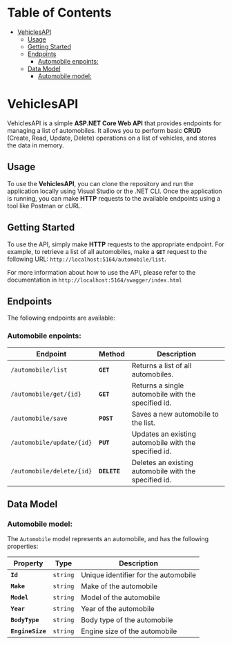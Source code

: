 # Table of Contents
- [VehiclesAPI](#vehiclesapi)
  - [Usage](#usage)
  - [Getting Started](#getting-started)
  - [Endpoints](#endpoints)
    - [Automobile enpoints:](#automobile-enpoints)
  - [Data Model](#data-model)
    - [Automobile model:](#automobile-model)


# VehiclesAPI

VehiclesAPI is a simple **ASP.NET Core Web API** that provides endpoints for managing a list of automobiles. It allows you to perform basic **CRUD** (Create, Read, Update, Delete) operations on a list of vehicles, and stores the data in memory.

## Usage

To use the **VehiclesAPI**, you can clone the repository and run the application locally using Visual Studio or the .NET CLI. Once the application is running, you can make **HTTP** requests to the available endpoints using a tool like Postman or cURL.

## Getting Started

To use the API, simply make **HTTP** requests to the appropriate endpoint. For example, to retrieve a list of all automobiles, make a **`GET`** request to the following URL:
`http://localhost:5164/automobile/list`.

For more information about how to use the API, please refer to the documentation in `http://localhost:5164/swagger/index.html`

## Endpoints

The following endpoints are available:

### Automobile enpoints:

| **Endpoin**t                  | **Method**   | **Description**                                       |
|-------------------------------|--------------|-------------------------------------------------------|
| `/automobile/list`            | **`GET`**    | Returns a list of all automobiles.                    |
| `/automobile/get/{id}`        | **`GET`**    | Returns a single automobile with the specified id.    |
| `/automobile/save`            | **`POST`**   | Saves a new automobile to the list.                   |
| `/automobile/update/{id}`     | **`PUT`**    | Updates an existing automobile with the specified id. |
| `/automobile/delete/{id}`     | **`DELETE`** | Deletes an existing automobile with the specified id. |

## Data Model

### Automobile model:

The `Automobile` model represents an automobile, and has the following properties:

| **Property**       | **Type**   | **Description**                          |
|--------------------|------------|------------------------------------------|
| **`Id`**           | `string`   | Unique identifier for the automobile     |
| **`Make`**         | `string`   | Make of the automobile                   |
| **`Model`**        | `string`   | Model of the automobile                  |
| **`Year`**         | `string`   | Year of the automobile                   |
| **`BodyType`**     | `string`   | Body type of the automobile              |
| **`EngineSize`**   | `string`   | Engine size of the automobile            |
